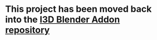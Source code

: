 # This project has been moved back into the [I3D Blender Addon repository](https://github.com/StjerneIdioten/I3D-Blender-Addon)
